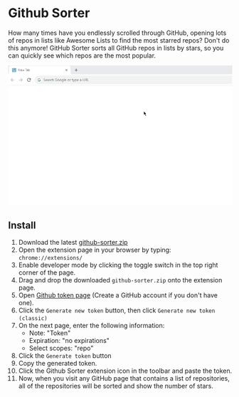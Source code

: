 # Github Sorter

How many times have you endlessly scrolled through GitHub, opening lots of repos in lists like Awesome Lists to find the most starred repos? Don't do this anymore! GitHub Sorter sorts all GitHub repos in lists by stars, so you can quickly see which repos are the most popular.

![](github-sorter.gif)

## Install

1. Download the latest [github-sorter.zip](https://github.com/sir-kokabi/github-sorter/releases/latest)
2. Open the extension page in your browser by typing: `chrome://extensions/`
3. Enable developer mode by clicking the toggle switch in the top right corner of the page.
4. Drag and drop the downloaded `github-sorter.zip` onto the extension page.
5. Open [Github token page](https://github.com/settings/tokens) (Create a GitHub account if you don't have one). 
6. Click the `Generate new token` button, then click `Generate new token (classic)`
7. On the next page, enter the following information: 
    - Note: "Token"
    - Expiration: "no expirations"
    - Select scopes: "repo"
8. Click the `Generate token` button
6. Copy the generated token.
7. Click the Github Sorter extension icon in the toolbar and paste the token.
8. Now, when you visit any GitHub page that contains a list of repositories, all of the repositories will be sorted and show the number of stars.

